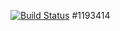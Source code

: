 [![Build Status](https://travis-ci.com/diegopiola/assignment2_tos.svg?branch=develop)](https://travis-ci.com/diegopiola/assignment2_tos)
#1193414

